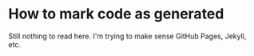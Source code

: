 # How to mark code as generated

Still nothing to read here. I'm trying to make sense GitHub Pages, Jekyll, etc.
